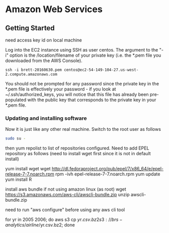 # Amazon Web Services

## Getting Started

need access key id on local machine

Log into the EC2 instance using SSH as user centos. The argument to the "-i" option is the /location/filename of your private key (i.e. the *.pem file you downloaded from the AWS Console).

```{bash}
ssh -i brett-20160630.pem centos@ec2-54-149-104-27.us-west-2.compute.amazonaws.com
```
You should not be prompted for any password since the private key in the *.pem file is effectively your password - if you look at ~/.ssh/authorized_keys, you will notice that this file has already been pre-populated with the public key that corresponds to the private key in your *.pem file.

### Updating and installing software

Now it is just like any other real machine. Switch to the root user as follows

```bash
sudo su - 
```



then yum repolist to list of repositories configured. Need to add EPEL repository as follows (need to install wget first since it is not in default install)

yum install wget
wget http://dl.fedoraproject.org/pub/epel/7/x86_64/e/epel-release-7-7.noarch.rpm
rpm -ivh epel-release-7-7.noarch.rpm
yum update
yum install R

install aws bundle if not using amazon linux (as root)
wget https://s3.amazonaws.com/aws-cli/awscli-bundle.zip
unzip awscli-bundle.zip



need to run "aws configure" before using any aws cli tool

for yr in 2005 2006; do aws s3 cp $yr.csv.bz2 s3://brs-analytics/airline/$yr.csv.bz2; done
